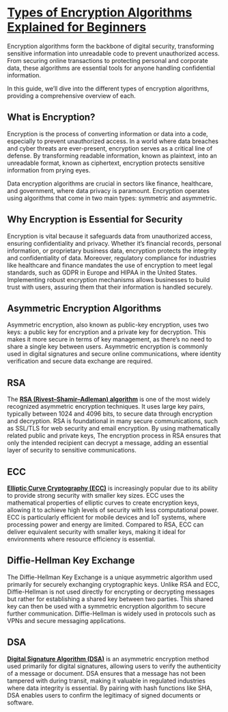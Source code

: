 # **[Types of Encryption Algorithms Explained for Beginners](https://www.ssldragon.com/blog/encryption-types-algorithms/)**

Encryption algorithms form the backbone of digital security, transforming sensitive information into unreadable code to prevent unauthorized access. From securing online transactions to protecting personal and corporate data, these algorithms are essential tools for anyone handling confidential information.

In this guide, we’ll dive into the different types of encryption algorithms, providing a comprehensive overview of each.

## What is Encryption?

Encryption is the process of converting information or data into a code, especially to prevent unauthorized access. In a world where data breaches and cyber threats are ever-present, encryption serves as a critical line of defense. By transforming readable information, known as plaintext, into an unreadable format, known as ciphertext, encryption protects sensitive information from prying eyes.

Data encryption algorithms are crucial in sectors like finance, healthcare, and government, where data privacy is paramount. Encryption operates using algorithms that come in two main types: symmetric and asymmetric.

## Why Encryption is Essential for Security

Encryption is vital because it safeguards data from unauthorized access, ensuring confidentiality and privacy. Whether it’s financial records, personal information, or proprietary business data, encryption protects the integrity and confidentiality of data. Moreover, regulatory compliance for industries like healthcare and finance mandates the use of encryption to meet legal standards, such as GDPR in Europe and HIPAA in the United States. Implementing robust encryption mechanisms allows businesses to build trust with users, assuring them that their information is handled securely.

## Asymmetric Encryption Algorithms

Asymmetric encryption, also known as public-key encryption, uses two keys: a public key for encryption and a private key for decryption. This makes it more secure in terms of key management, as there’s no need to share a single key between users. Asymmetric encryption is commonly used in digital signatures and secure online communications, where identity verification and secure data exchange are required.

## RSA

The **[RSA (Rivest–Shamir–Adleman) algorithm](https://www.ssldragon.com/blog/what-is-rsa/)** is one of the most widely recognized asymmetric encryption techniques. It uses large key pairs, typically between 1024 and 4096 bits, to secure data through encryption and decryption. RSA is foundational in many secure communications, such as SSL/TLS for web security and email encryption. By using mathematically related public and private keys, The encryption process in RSA ensures that only the intended recipient can decrypt a message, adding an essential layer of security to sensitive communications.

## ECC

**[Elliptic Curve Cryptography (ECC)](https://www.ssldragon.com/blog/what-is-elliptic-curve-cryptography/)** is increasingly popular due to its ability to provide strong security with smaller key sizes. ECC uses the mathematical properties of elliptic curves to create encryption keys, allowing it to achieve high levels of security with less computational power. ECC is particularly efficient for mobile devices and IoT systems, where processing power and energy are limited. Compared to RSA, ECC can deliver equivalent security with smaller keys, making it ideal for environments where resource efficiency is essential.

## Diffie-Hellman Key Exchange

The Diffie-Hellman Key Exchange is a unique asymmetric algorithm used primarily for securely exchanging cryptographic keys. Unlike RSA and ECC, Diffie-Hellman is not used directly for encrypting or decrypting messages but rather for establishing a shared key between two parties. This shared key can then be used with a symmetric encryption algorithm to secure further communication. Diffie-Hellman is widely used in protocols such as VPNs and secure messaging applications.

## DSA

**[Digital Signature Algorithm (DSA)](https://www.ssldragon.com/blog/what-is-digital-signature-algorithm/)** is an asymmetric encryption method used primarily for digital signatures, allowing users to verify the authenticity of a message or document. DSA ensures that a message has not been tampered with during transit, making it valuable in regulated industries where data integrity is essential. By pairing with hash functions like SHA, DSA enables users to confirm the legitimacy of signed documents or software.
